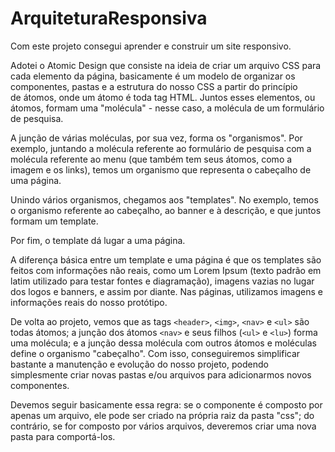 # ArquiteturaResponsiva

Com este projeto consegui aprender e construir um site responsivo.

Adotei o Atomic Design que consiste na ideia de criar um arquivo CSS para cada elemento da página, basicamente é um modelo de organizar os componentes, pastas e a estrutura do nosso CSS a partir do princípio de átomos, onde um átomo é toda tag HTML. Juntos esses elementos, ou átomos, formam uma "molécula" - nesse caso, a molécula de um formulário de pesquisa.

A junção de várias moléculas, por sua vez, forma os "organismos". Por exemplo, juntando a molécula referente ao formulário de pesquisa com a molécula referente ao menu (que também tem seus átomos, como a imagem e os links), temos um organismo que representa o cabeçalho de uma página.

Unindo vários organismos, chegamos aos "templates". No exemplo, temos o organismo referente ao cabeçalho, ao banner e à descrição, e que juntos formam um template.

Por fim, o template dá lugar a uma página.

A diferença básica entre um template e uma página é que os templates são feitos com informações não reais, como um Lorem Ipsum (texto padrão em latim utilizado para testar fontes e diagramação), imagens vazias no lugar dos logos e banners, e assim por diante. Nas páginas, utilizamos imagens e informações reais do nosso protótipo.

De volta ao projeto, vemos que as tags `<header>`, `<img>`, `<nav>` e `<ul>` são todas átomos; a junção dos átomos `<nav>` e seus filhos (`<ul>` e `<lu>`) forma uma molécula; e a junção dessa molécula com outros átomos e moléculas define o organismo "cabeçalho". Com isso, conseguiremos simplificar bastante a manutenção e evolução do nosso projeto, podendo simplesmente criar novas pastas e/ou arquivos para adicionarmos novos componentes.

Devemos seguir basicamente essa regra: se o componente é composto por apenas um arquivo, ele pode ser criado na própria raiz da pasta "css"; do contrário, se for composto por vários arquivos, deveremos criar uma nova pasta para comportá-los.
